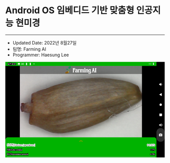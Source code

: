 # Android OS 임베디드 기반 맞춤형 인공지능 현미경

***

* Updated Date: 2022년 8월27일 
* 팀명: Farming AI
* Programmer: Haesung Lee


![view](https://raw.githubusercontent.com/rugfk/AI_Microscope/main/images/sample.png)
